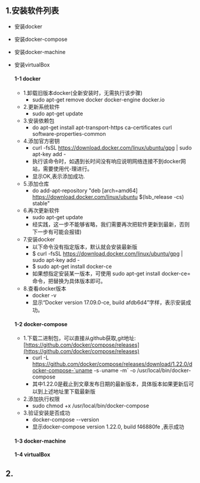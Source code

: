 ## 1.安装软件列表
- 安装docker
- 安装docker-compose
- 安装docker-machine
- 安装virtualBox
    
    #### 1-1 docker
    - 1.卸载旧版本docker(全新安装时，无需执行该步骤)
        - sudo apt-get remove docker docker-engine docker.io 
    - 2.更新系统软件
        - sudo apt-get update
    - 3.安装依赖包
        - do apt-get install apt-transport-https ca-certificates curl software-properties-common
    - 4.添加官方密钥
        - curl -fsSL https://download.docker.com/linux/ubuntu/gpg | sudo apt-key add -
        - 执行该命令时，如遇到长时间没有响应说明网络连接不到docker网站，需要使用代-理进行。
        - 显示OK,表示添加成功.
    - 5.添加仓库
        - do add-apt-repository "deb [arch=amd64] https://download.docker.com/linux/ubuntu $(lsb_release -cs) stable"
    - 6.再次更新软件
        - sudo apt-get update
        - 经实践，这一步不能够省略，我们需要再次把软件更新到最新，否则下一步有可能会报错)
    - 7.安装docker
        - 以下命令没有指定版本，默认就会安装最新版
        - $ curl -fsSL https://download.docker.com/linux/ubuntu/gpg | sudo apt-key add -
        - $ sudo apt-get install docker-ce
        - 如果想指定安装某一版本，可使用 sudo apt-get install docker-ce=<VERSION> 命令，把<VERSION>替换为具体版本即可。
    - 8.查看docker版本
        - docker -v
        - 显示“Docker version 17.09.0-ce, build afdb6d4”字样，表示安装成功。
    
    #### 1-2 docker-compose
    - 1.下载二进制包，可以直接从github获取,git地址:[https://github.com/docker/compose/releases](https://github.com/docker/compose/releases)
        - curl -L https://github.com/docker/compose/releases/download/1.22.0/docker-compose-`uname -s`-`uname -m` -o /usr/local/bin/docker-compose
        - 其中1.22.0是截止到文章发布日期的最新版本，具体版本如果更新后可以到上述地址里下载最新版
    - 2.添加执行权限
        - sudo chmod +x /usr/local/bin/docker-compose
    - 3.验证安装是否成功
        - docker-compose --version
        - 显示docker-compose version 1.22.0, build f46880fe ,表示成功
    
    #### 1-3 docker-machine
    #### 1-4 virtualBox

## 2.

